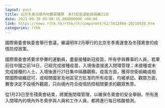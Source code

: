 ```yaml
---
layout: post
title: 北京冬奧只限內地觀眾購票　未打疫苗運動員隔離21日
date: 2021-09-30 03:06:16.000000000 +08:00
link: https://news.rthk.hk/rthk/ch/component/k2/1612884-20210930.htm
categories: rthk
---
```


國際奧委會執委會舉行會議，審議明年2月舉行的北京冬季奧運會及冬殘奧會的疫情防控政策。

國際奧委會將要求參賽的運動員，盡量接種新冠疫苗，所有參與賽事的人員，若果前往中國之前14日，已經完成接種疫苗，入境後直接進入閉環管理；未接種或未完成接種的人士，入境後進行21日集中隔離觀察。疫苗方面，獲得世衛組織或相關國際組織認可，或相關國家及地區官方批准的所有疫苗，均被承認。觀眾方面，賽會決定不設境外觀眾，只向境內符合疫情防控相關要求的觀眾售票。

從1月23日至冬殘奧會結束，將實施閉環管理，以確保冬奧會的安全舉辦。所有進入閉環內的境內外冬奧參與人員和工作人員，都將進行每日核酸檢測。
